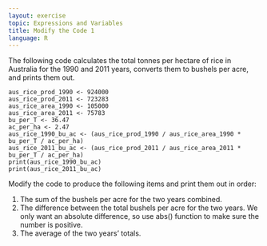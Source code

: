 ```yaml
---
layout: exercise
topic: Expressions and Variables
title: Modify the Code 1
language: R
---
```


The following code calculates the total tonnes per hectare of 
rice in Australia for the 1990 and 2011 years, converts them
to bushels per acre, and prints them out.

```
aus_rice_prod_1990 <- 924000
aus_rice_prod_2011 <- 723283
aus_rice_area_1990 <- 105000
aus_rice_area_2011 <- 75783
bu_per_T <- 36.47
ac_per_ha <- 2.47
aus_rice_1990_bu_ac <- (aus_rice_prod_1990 / aus_rice_area_1990 * bu_per_T / ac_per_ha)
aus_rice_2011_bu_ac <- (aus_rice_prod_2011 / aus_rice_area_2011 * bu_per_T / ac_per_ha)
print(aus_rice_1990_bu_ac)
print(aus_rice_2011_bu_ac)
```

Modify the code to produce the following items and print them out in
order:

1. The sum of the bushels per acre for the two years combined.
2. The difference between the total bushels per acre for the two years. We only want an absolute difference, so use abs() function to make sure the number is positive.
3. The average of the two years’ totals.
